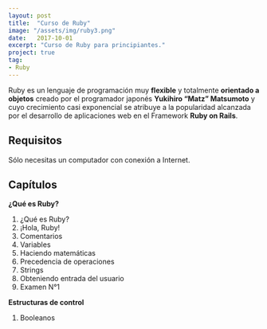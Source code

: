 ```yaml
---
layout: post
title:  "Curso de Ruby"
image: "/assets/img/ruby3.png"
date:   2017-10-01
excerpt: "Curso de Ruby para principiantes."
project: true
tag:
- Ruby
---
```


Ruby es un lenguaje de programación muy **flexible** y totalmente **orientado a objetos** creado por el programador japonés **Yukihiro “Matz” Matsumoto** y cuyo crecimiento casi exponencial se atribuye a la popularidad alcanzada por el desarrollo de aplicaciones web en el Framework **Ruby on Rails**.

## Requisitos

Sólo necesitas un computador con conexión a Internet.

## Capítulos

**¿Qué es Ruby?**
1. ¿Qué es Ruby?
2. ¡Hola, Ruby!
3. Comentarios
4. Variables
5. Haciendo matemáticas
6. Precedencia de operaciones
7. Strings
8. Obteniendo entrada del usuario
9. Examen N°1

**Estructuras de control**
1. Booleanos

